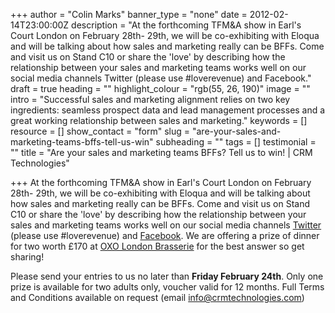 +++
author = "Colin Marks"
banner_type = "none"
date = 2012-02-14T23:00:00Z
description = "At the forthcoming TFM&A show in Earl's Court London on February 28th- 29th, we will be co-exhibiting with Eloqua and will be talking about how sales and marketing really can be BFFs. Come and visit us on Stand C10 or share the 'love' by describing how the relationship between your sales and marketing teams works well on our social media channels Twitter (please use #loverevenue) and Facebook."
draft = true
heading = ""
highlight_colour = "rgb(55, 26, 190)"
image = ""
intro = "Successful sales and marketing alignment relies on two key ingredients: seamless prospect data and lead management processes and a great working relationship between sales and marketing."
keywords = []
resource = []
show_contact = "form"
slug = "are-your-sales-and-marketing-teams-bffs-tell-us-win"
subheading = ""
tags = []
testimonial = ""
title = "Are your sales and marketing teams BFFs? Tell us to win! | CRM Technologies"

+++
At the forthcoming TFM&A show in Earl's Court London on February 28th- 29th, we will be co-exhibiting with Eloqua and will be talking about how sales and marketing really can be BFFs. Come and visit us on Stand C10 or share the 'love' by describing how the relationship between your sales and marketing teams works well on our social media channels [Twitter](https://twitter.com/crmtechnologies) (please use #loverevenue) and [Facebook](https://www.facebook.com/crmtechnologies). We are offering a prize of dinner for two worth £170 at [OXO London Brasserie](http://www.harveynichols.com/restaurant/the-oxo-tower/) for the best answer so get sharing!

Please send your entries to us no later than **Friday February 24th**. Only one prize is available for two adults only, voucher valid for 12 months. Full Terms and Conditions available on request (email [info@crmtechnologies.com](mailto:info@crmtechnologies.com))